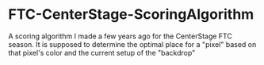 # FTC-CenterStage-ScoringAlgorithm
A scoring algorithm I made a few years ago for the CenterStage FTC season. It is supposed to determine the optimal place for a "pixel" based on that pixel's color and the current setup of the "backdrop"

